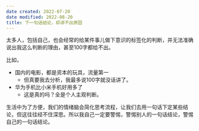 ```yaml
---
date created: 2022-07-20
date modified: 2022-08-20
title: 下一句话结论，却讲不出原因
---
```


太多人，包括自己，也会经常的给某件事儿做下意识的标签化的判断，并无法准确说出我这么判断的理由，甚至100字都给不出。

比如，

- 国内的电影，都是资本的玩具，流量第一
	- 但真要我去分析，我最多说100字就没话讲了。
- 华为手机比小米手机好用多了
	- 这是真的吗？全是个人主观判断。

生活中为了方便，我们的情绪脑会简化思考流程，让我们去用一句话下定某些结论，但这往往经不住深思。所以我自己一定要警惕，警惕别人的一句话结论，警惕自己的一句话结论。
